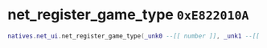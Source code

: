 # net_register_game_type `0xE822010A`

```lua
natives.net_ui.net_register_game_type(_unk0 --[[ number ]], _unk1 --[[ number ]])
```